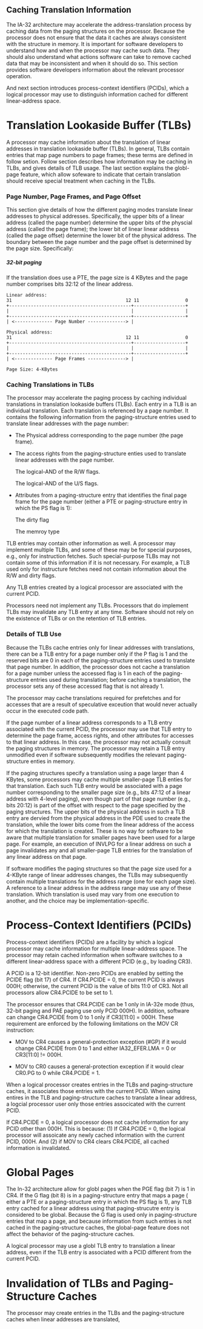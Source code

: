 Caching Translation Information
----------------------------------------------

The IA-32 architecture may accelerate the address-translation process by 
caching data from the paging structures on the processor. Because the processor
does not ensure that the data it caches are always consistent with the 
structure in memory. It is important for software developers to understand
how and when the processor may cache such data. They should also understand
what actions software can take to remove cached data that may be inconsistent
and when it should do so. This section provides software developers information
about the relevant processor operation.

And next section introduces process-context identifiers (PCIDs), which a 
logical processor may use to distinguish information cached for different
linear-address space.

# Translation Lookaside Buffer (TLBs)

A processor may cache information about the translation of linear addresses in
translation lookaside buffer (TLBs). In general, TLBs contain entries that map
page numbers to page frames; these terms are defined in follow setion. Follow
section describes how information may be caching in TLBs, and gives details of 
TLB usage. The last section explains the globl-page feature, which allow 
sofeware to indicate that certain translation should receive special treatment
when caching in the TLBs.

### Page Number, Page Frames, and Page Offset

This section give details of how the different paging modes translate linear
addresses to physical addresses. Specifically, the upper bits of a linear 
address (called the page number) determine the upper bits of the physcial 
address (called the page frame); the lower bit of linear linear address (called
the page offset) determine the lower bit of the physical address. The boundary
between the page number and the page offset is determined by the page size.
Specifically:

##### 32-bit paging

If the translation does use a PTE, the page size is 4 KBytes and the page 
number comprises bits 32:12 of the linear address.

```
Linear address:
31                                          12 11                 0
+---------------------------------------------+-------------------+
|                                             |                   |
+---------------------------------------------+-------------------+
| <-------------- Page Number --------------> |

Physical address:
31                                          12 11                 0
+---------------------------------------------+-------------------+
|                                             |                   |
+---------------------------------------------+-------------------+
| <-------------- Page Frames --------------> |

Page Size: 4-KBytes
```

### Caching Translations in TLBs

The processor may accelerate the paging process by caching individual
translations in translation lookaside buffers (TLBs). Each entry in a TLB is an
individual translation. Each translation is referenced by a page number. It 
contains the following information from the paging-structure entries used to 
translate linear addresses with the page number:

* The Physical address corresponding to the page number (the page frame).

* The access rights from the paging-structure enties used to translate linear 
  addresses with the page number.

  The logical-AND of the R/W flags.

  The logical-AND of the U/S flags.

* Attributes from a paging-structure entry that identifies the final page frame
  for the page number (either a PTE or paging-structure entry in which the PS
  flag is 1):

  The dirty flag

  The memroy type

TLB entries may contain other information as well. A processor may implement
multiple TLBs, and some of these may be for special purposes, e.g., only for
instruction fetches. Such special-purpose TLBs may not contain some of this
information if it is not necessary. For example, a TLB used only for 
instructure fetches need not contain information about the R/W and dirty flags.

Any TLB entries created by a logical processor are associated with the current
PCID.

Processors need not implement any TLBs. Processors that do implement TLBs may
invalidate any TLB entry at any time. Software should not rely on the existence
of TLBs or on the retention of TLB entries.

### Details of TLB Use

Because the TLBs cache entries only for linear addresses with translations, 
there can be a TLB entry for a page number only if the P flag is 1 and the 
reserved bits are 0 in each of the paging-structure entries used to translate
that page number. In addition, the processor does not cache a translation for
a page number unless the accessed flag is 1 in each of the paging-structure
entries used during translation; before caching a translation, the processor
sets any of these accessed flag that is not already 1.

The processor may cache translations required for prefetches and for accesses
that are a result of speculative exceution that would never actually occur in
the executed code path.

If the page number of a linear address corresponds to a TLB entry associated
with the current PCID, the processor may use that TLB entry to determine the 
page frame, access rights, and other attributes for accesses to that linear
address. In this case, the processor may not actually consult the paging 
structures in memory. The processor may retain a TLB entry unmodified even if
software subsequently modifies the relevant paging-structure enties in memory.

If the paging structures specify a translation using a page larger than 
4 KBytes, some processors may cache multiple smaller-page TLB enties for that 
translation. Each such TLB entry would be associated with a page number 
corresponding to the smaller page size (e.g., bits 47:12 of a linear address
with 4-level paging), even though part of that page number (e.g., bits 20:12)
is part of the offset with respect to the page specified by the paging 
structures. The upper bits of the physical address in such a TLB entry are
dervied from the physical address in the PDE used to create the translation,
while the lower bits come from the linear address of the access for which the 
translation is created. These is no way for software to be aware that multiple
translation for smaller pages have been used for a large page. For example, an
execution of INVLPG for a linear address on such a page invalidates any and all
smaller-page TLB entries for the translation of any linear address on that 
page.

If software modifies the paging structures so that the page size used for a 
4-KByte range of linear addresses changes, the TLBs may subsequently contain
multiple translations for the address range (one for each page size). A 
reference to a linear address in the address range may use any of these
translation. Which translation is used may vary from one execution to another,
and the choice may be implementation-specific.

# Process-Context Identifiers (PCIDs)

Process-context identifiers (PCIDs) are a facility by which a logical processor
may cache information for multiple linear-address space. The processor may 
retain cached information when software switches to a different linear-address
space with a different PCID (e.g., by loading CR3).

A PCID is a 12-bit identifier. Non-zero PCIDs are enabled by setting the PCIDE
flag (bit 17) of CR4. If CR4.PCIDE = 0, the current PCID is always 000H; 
otherwise, the current PCID is the value of bits 11:0 of CR3. Not all 
processors allow CR4.PCIDE to be set to 1.

The processor ensures that CR4.PCIDE can be 1 only in IA-32e mode (thus, 32-bit
paging and PAE paging use only PCID 000H). In addition, software can change
CR4.PCIDE from 0 to 1 only if CR3[11:0] = 000H. These requirement are enforced
by the following limitations on the MOV CR instruction:

* MOV to CR4 causes a general-protection exception (#GP) if it would change
  CR4.PCIDE from 0 to 1 and either IA32_EFER.LMA = 0 or CR3[11:0] != 000H.

* MOV to CR0 causes a general-protection exception if it would clear CR0.PG to 
  0 while CR4.PCIDE = 1.

When a logical processor creates entries in the TLBs and paging-structure 
caches, it associates those entries with the current PCID. When using entires
in the TLB and paging-structure caches to translate a linear address, a logcial
processor user only those entries associcated with the current PCID.

If CR4.PCIDE = 0, a logical processor does not cache information for any PCID
other than 000H. This is because: (1) If CR4.PCIDE = 0, the logical processor
will assoicate any newly cached information with the current PCID, 000H. 
And (2) if MOV to CR4 clears CR4.PCIDE, all cached information is invalidated.

# Global Pages

The In-32 architecture allow for globl pages when the PGE flag (bit 7) is 1 in
CR4. If the G flag (bit 8) is in a paging-structure entry that maps a page (
either a PTE or a paging-structure entry in which the PS flag is 1), any TLB
entry cached for a linear address using that paging-strucutre entry is 
considered to be global. Because the G flag is used only in paging-structure
entries that map a page, and because information from such entries is not cached
in the paging-structure caches, the global-page feature does not affect the 
behavior of the paging-structure caches.

A logical processor may use a globl TLB entry to translation a linear address,
even if the TLB entry is associated with a PCID different from the current 
PCID.

# Invalidation of TLBs and Paging-Structure Caches

The processor may create entries in the TLBs and the paging-structure caches 
when linear addresses are translated,




























